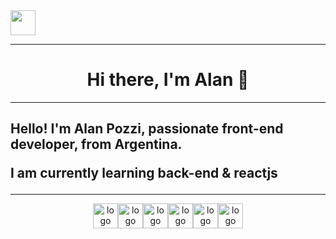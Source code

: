 <div>
<a href="https://www.linkedin.com/in/alan-pozzi-688a69137/"><img src="https://cdn.jsdelivr.net/gh/devicons/devicon/icons/linkedin/linkedin-plain.svg" align="top, left" width="40" height="40"/></a>
</div>


<hr/>

<div align="center">
<h1>Hi there, I'm Alan 👋</h1>
</div>

<hr/>

<h2>Hello! I'm Alan Pozzi, passionate front-end developer, from Argentina.

I am currently learning back-end & reactjs</h2>


<hr/>
<div align="center">
<img src="https://cdn.jsdelivr.net/gh/devicons/devicon/icons/html5/html5-original-wordmark.svg" alt="logo html"  width="40" height="40"/><img src="https://cdn.jsdelivr.net/gh/devicons/devicon/icons/css3/css3-original-wordmark.svg" alt="logo css"  width="40" height="40"/><img src="https://cdn.jsdelivr.net/gh/devicons/devicon/icons/javascript/javascript-plain.svg" alt="logo javascript"  width="40" height="40"/><img src="https://cdn.jsdelivr.net/gh/devicons/devicon/icons/git/git-plain.svg" alt="logo git"  width="40" height="40" /><img src="https://cdn.jsdelivr.net/gh/devicons/devicon/icons/bootstrap/bootstrap-original.svg" alt="logo bootstrap"  width="40" height="40"  /><img src="https://cdn.jsdelivr.net/gh/devicons/devicon/icons/sass/sass-original.svg" alt="logo sass"  width="40" height="40"/>
</div>
